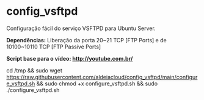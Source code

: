# config_vsftpd
Configuração fácil do serviço VSFTPD para Ubuntu Server.

<b>Dependências:</b> Liberação da porta 20~21 TCP [FTP Ports] e de 10100~10110 TCP [FTP Passive Ports]

<b>Script base para o vídeo: http://youtube.com.br/</b>

cd /tmp && sudo wget https://raw.githubusercontent.com/aldeiacloud/config_vsftpd/main/configure_vsftpd.sh && sudo chmod +x configure_vsftpd.sh && sudo ./configure_vsftpd.sh 
